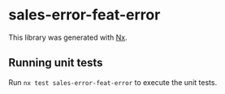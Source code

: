 # sales-error-feat-error

This library was generated with [Nx](https://nx.dev).

## Running unit tests

Run `nx test sales-error-feat-error` to execute the unit tests.
